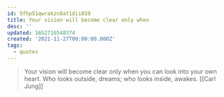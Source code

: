 ```yaml
---
id: 5fhp51qwrakzn8at1dii859
title: Your vision will become clear only when
desc: ''
updated: 1652716548374
created: '2021-11-27T00:00:00.000Z'
tags:
  - quotes
---
```


> Your vision will become clear only when you can look into your own heart. Who looks outside, dreams; who looks inside, awakes.
> [[Carl Jung]]
